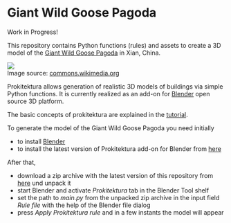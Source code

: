 # Giant Wild Goose Pagoda

Work in Progress!

This repository contains Python functions (rules) and assets to create a 3D model of the [Giant Wild Goose Pagoda](http://en.wikipedia.org/wiki/Giant_Wild_Goose_Pagoda) in Xian, China.

![](http://upload.wikimedia.org/wikipedia/commons/thumb/e/ea/ChinaTrip2005-110.jpg/180px-ChinaTrip2005-110.jpg)
<br>Image source: [commons.wikimedia.org](http://commons.wikimedia.org/wiki/File:ChinaTrip2005-110.jpg)

Prokitektura allows generation of realistic 3D models of buildings via simple Python functions. It is currently realized as an add-on for [Blender](https://en.wikipedia.org/wiki/Blender_(software)) open source 3D platform.

The basic concepts of prokitektura are explained in the [tutorial](https://github.com/vvoovv/prokitektura-blender/wiki/Tutorial).

To generate the model of the Giant Wild Goose Pagoda you need initially
* to install [Blender](http://www.blender.org/download/)
* to install the latest version of Prokitektura add-on for Blender from [here](https://github.com/vvoovv/prokitektura-blender/archive/master.zip)

After that,
* download a zip archive with the latest version of this repository from [here](https://github.com/prokitektura-challenge/giant-wild-goose-pagoda/archive/master.zip) und unpack it
* start Blender and activate _Prokitektura_ tab in the Blender Tool shelf
* set the path to _main.py_ from the unpacked zip archive in the input field _Rule file_ with the help of the Blender file dialog
* press _Apply Prokitektura rule_ and in a few instants the model will appear

